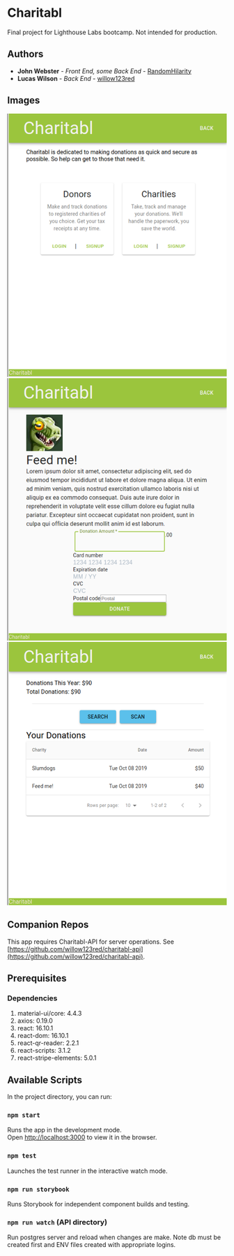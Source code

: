 # Charitabl

Final project for Lighthouse Labs bootcamp. Not intended for production.

## Authors

- **John Webster** - _Front End, some Back End_ - [RandomHilarity](https://github.com/RandomHilarity)
- **Lucas Wilson** - _Back End_ - [willow123red](https://github.com/willow123red)

## Images

!["Login Screen"](docs/Landing.png)
!["User page with search and donations"](docs/Donate.png)
!["Make Donation"](docs/User.png)

## Companion Repos

This app requires Charitabl-API for server operations.
See [https://github.com/willow123red/charitabl-api](https://github.com/willow123red/charitabl-api).

## Prerequisites

### Dependencies

1. material-ui/core: 4.4.3
2. axios: 0.19.0
3. react: 16.10.1
4. react-dom: 16.10.1
5. react-qr-reader: 2.2.1
6. react-scripts: 3.1.2
7. react-stripe-elements: 5.0.1

## Available Scripts

In the project directory, you can run:

### `npm start`

Runs the app in the development mode.<br>
Open [http://localhost:3000](http://localhost:3000) to view it in the browser.

### `npm test`

Launches the test runner in the interactive watch mode.

### `npm run storybook`

Runs Storybook for independent component builds and testing.

### `npm run watch` (API directory)

Run postgres server and reload when changes are make.  Note db must be created first and ENV files created with appropriate logins.
